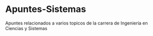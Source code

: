 # Apuntes-Sistemas
Apuntes relacionados a varios topicos de la carrera de Ingeniería en Ciencias y Sistemas

